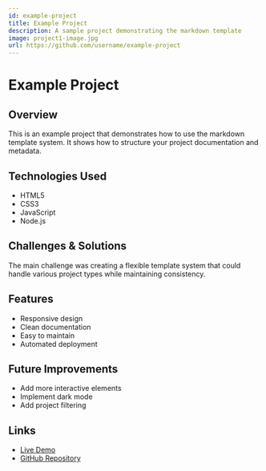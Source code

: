 ```yaml
---
id: example-project
title: Example Project
description: A sample project demonstrating the markdown template
image: project1-image.jpg
url: https://github.com/username/example-project
---
```


# Example Project

## Overview
This is an example project that demonstrates how to use the markdown template system. It shows how to structure your project documentation and metadata.

## Technologies Used
- HTML5
- CSS3
- JavaScript
- Node.js

## Challenges & Solutions
The main challenge was creating a flexible template system that could handle various project types while maintaining consistency.

## Features
- Responsive design
- Clean documentation
- Easy to maintain
- Automated deployment

## Future Improvements
- Add more interactive elements
- Implement dark mode
- Add project filtering

## Links
- [Live Demo](https://your-demo-url.com)
- [GitHub Repository](https://github.com/username/example-project)